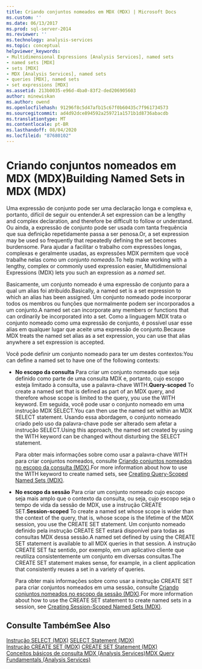 ```yaml
---
title: Criando conjuntos nomeados em MDX (MDX) | Microsoft Docs
ms.custom: ''
ms.date: 06/13/2017
ms.prod: sql-server-2014
ms.reviewer: ''
ms.technology: analysis-services
ms.topic: conceptual
helpviewer_keywords:
- Multidimensional Expressions [Analysis Services], named sets
- named sets [MDX]
- sets [MDX]
- MDX [Analysis Services], named sets
- queries [MDX], named sets
- set expressions [MDX]
ms.assetid: 213b0035-e96d-4ba0-83f2-ded206905603
author: minewiskan
ms.author: owend
ms.openlocfilehash: 91296f8c5d47afb15c67f0b60435c7f961734573
ms.sourcegitcommit: ad4d92dce894592a259721a1571b1d8736abacdb
ms.translationtype: MT
ms.contentlocale: pt-BR
ms.lasthandoff: 08/04/2020
ms.locfileid: "87680102"
---
```

# <a name="building-named-sets-in-mdx-mdx"></a><span data-ttu-id="b9888-102">Criando conjuntos nomeados em MDX (MDX)</span><span class="sxs-lookup"><span data-stu-id="b9888-102">Building Named Sets in MDX (MDX)</span></span>
  <span data-ttu-id="b9888-103">Uma expressão de conjunto pode ser uma declaração longa e complexa e, portanto, difícil de seguir ou entender.</span><span class="sxs-lookup"><span data-stu-id="b9888-103">A set expression can be a lengthy and complex declaration, and therefore be difficult to follow or understand.</span></span> <span data-ttu-id="b9888-104">Ou ainda, a expressão de conjunto pode ser usada com tanta frequência que sua definição repetidamente passa a ser penosa.</span><span class="sxs-lookup"><span data-stu-id="b9888-104">Or, a set expression may be used so frequently that repeatedly defining the set becomes burdensome.</span></span> <span data-ttu-id="b9888-105">Para ajudar a facilitar o trabalho com expressões longas, complexas e geralmente usadas, as expressões MDX permitem que você trabalhe nelas como um *conjunto nomeado*.</span><span class="sxs-lookup"><span data-stu-id="b9888-105">To help make working with a lengthy, complex or commonly used expression easier, Multidimensional Expressions (MDX) lets you such an expression as a *named set*.</span></span>  
  
 <span data-ttu-id="b9888-106">Basicamente, um conjunto nomeado é uma expressão de conjunto para a qual um alias foi atribuído.</span><span class="sxs-lookup"><span data-stu-id="b9888-106">Basically, a named set is a set expression to which an alias has been assigned.</span></span> <span data-ttu-id="b9888-107">Um conjunto nomeado pode incorporar todos os membros ou funções que normalmente podem ser incorporados a um conjunto.</span><span class="sxs-lookup"><span data-stu-id="b9888-107">A named set can incorporate any members or functions that can ordinarily be incorporated into a set.</span></span> <span data-ttu-id="b9888-108">Como a linguagem MDX trata o conjunto nomeado como uma expressão de conjunto, é possível usar esse alias em qualquer lugar que aceite uma expressão de conjunto.</span><span class="sxs-lookup"><span data-stu-id="b9888-108">Because MDX treats the named set alias as a set expression, you can use that alias anywhere a set expression is accepted.</span></span>  
  
 <span data-ttu-id="b9888-109">Você pode definir um conjunto nomeado para ter um destes contextos:</span><span class="sxs-lookup"><span data-stu-id="b9888-109">You can define a named set to have one of the following contexts:</span></span>  
  
-   <span data-ttu-id="b9888-110">**No escopo da consulta** Para criar um conjunto nomeado que seja definido como parte de uma consulta MDX e, portanto, cujo escopo esteja limitado à consulta, use a palavra-chave WITH.</span><span class="sxs-lookup"><span data-stu-id="b9888-110">**Query-scoped** To create a named set that is defined as part of an MDX query, and therefore whose scope is limited to the query, you use the WITH keyword.</span></span> <span data-ttu-id="b9888-111">Em seguida, você pode usar o conjunto nomeado em uma instrução MDX SELECT.</span><span class="sxs-lookup"><span data-stu-id="b9888-111">You can then use the named set within an MDX SELECT statement.</span></span> <span data-ttu-id="b9888-112">Usando essa abordagem, o conjunto nomeado criado pelo uso da palavra-chave pode ser alterado sem afetar a instrução SELECT.</span><span class="sxs-lookup"><span data-stu-id="b9888-112">Using this approach, the named set created by using the WITH keyword can be changed without disturbing the SELECT statement.</span></span>  
  
     <span data-ttu-id="b9888-113">Para obter mais informações sobre como usar a palavra-chave WITH para criar conjuntos nomeados, consulte [Criando conjuntos nomeados no escopo da consulta &#40;MDX&#41;](mdx-named-sets-creating-query-scoped-named-sets.md).</span><span class="sxs-lookup"><span data-stu-id="b9888-113">For more information about how to use the WITH keyword to create named sets, see [Creating Query-Scoped Named Sets &#40;MDX&#41;](mdx-named-sets-creating-query-scoped-named-sets.md).</span></span>  
  
-   <span data-ttu-id="b9888-114">**No escopo da sessão** Para criar um conjunto nomeado cujo escopo seja mais amplo que o contexto da consulta, ou seja, cujo escopo seja o tempo de vida da sessão de MDX, use a instrução CREATE SET.</span><span class="sxs-lookup"><span data-stu-id="b9888-114">**Session-scoped** To create a named set whose scope is wider than the context of the query, that is, whose scope is the lifetime of the MDX session, you use the CREATE SET statement.</span></span> <span data-ttu-id="b9888-115">Um conjunto nomeado definido pela instrução CREATE SET estará disponível para todas as consultas MDX dessa sessão.</span><span class="sxs-lookup"><span data-stu-id="b9888-115">A named set defined by using the CREATE SET statement is available to all MDX queries in that session.</span></span> <span data-ttu-id="b9888-116">A instrução CREATE SET faz sentido, por exemplo, em um aplicativo cliente que reutiliza consistentemente um conjunto em diversas consultas.</span><span class="sxs-lookup"><span data-stu-id="b9888-116">The CREATE SET statement makes sense, for example, in a client application that consistently reuses a set in a variety of queries.</span></span>  
  
     <span data-ttu-id="b9888-117">Para obter mais informações sobre como usar a instrução CREATE SET para criar conjuntos nomeados em uma sessão, consulte [Criando conjuntos nomeados no escopo da sessão &#40;MDX&#41;](mdx-named-sets-creating-session-scoped-named-sets.md).</span><span class="sxs-lookup"><span data-stu-id="b9888-117">For more information about how to use the CREATE SET statement to create named sets in a session, see [Creating Session-Scoped Named Sets &#40;MDX&#41;](mdx-named-sets-creating-session-scoped-named-sets.md).</span></span>  
  
## <a name="see-also"></a><span data-ttu-id="b9888-118">Consulte Também</span><span class="sxs-lookup"><span data-stu-id="b9888-118">See Also</span></span>  
 <span data-ttu-id="b9888-119">[Instrução SELECT &#40;MDX&#41;](/sql/mdx/mdx-data-manipulation-select) </span><span class="sxs-lookup"><span data-stu-id="b9888-119">[SELECT Statement &#40;MDX&#41;](/sql/mdx/mdx-data-manipulation-select) </span></span>  
 <span data-ttu-id="b9888-120">[Instrução CREATE SET &#40;MDX&#41;](/sql/mdx/mdx-data-definition-create-set) </span><span class="sxs-lookup"><span data-stu-id="b9888-120">[CREATE SET Statement &#40;MDX&#41;](/sql/mdx/mdx-data-definition-create-set) </span></span>  
 [<span data-ttu-id="b9888-121">Conceitos básicos de consulta MDX &#40;Analysis Services&#41;</span><span class="sxs-lookup"><span data-stu-id="b9888-121">MDX Query Fundamentals &#40;Analysis Services&#41;</span></span>](mdx-query-fundamentals-analysis-services.md)  
  
  
